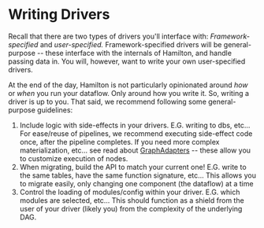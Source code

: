 # Writing Drivers

Recall that there are two types of drivers you'll interface with: _Framework-specified_ and _user-specified._ Framework-specified drivers will be general-purpose -- these interface with the internals of Hamilton, and handle passing data in. You will, however, want to write your own user-specified drivers.

At the end of the day, Hamilton is not particularly opinionated around _how_ or _when_ you run your dataflow. Only around how you write it. So, writing a driver is up to you. That said, we recommend following some general-purpose guidelines:

1. Include logic with side-effects in your drivers. E.G. writing to dbs, etc... For ease/reuse of pipelines, we recommend executing side-effect code once, after the pipeline completes. If you need more complex materialization, etc... see read about [GraphAdapters](../../reference/api-extensions/custom-graph-adapters.md) -- these allow you to customize execution of nodes.
2. When migrating, build the API to match your current one! E.G. write to the same tables, have the same function signature, etc... This allows you to migrate easily, only changing one component (the dataflow) at a time
3. Control the loading of modules/config within your driver. E.G. which modules are selected, etc... This should function as a shield from the user of your driver (likely you) from the complexity of the underlying DAG.
